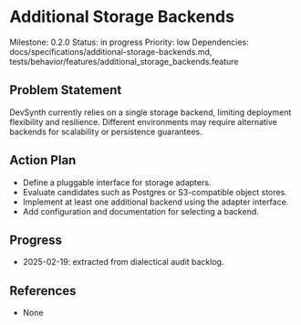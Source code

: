 # Additional Storage Backends
Milestone: 0.2.0
Status: in progress
Priority: low
Dependencies: docs/specifications/additional-storage-backends.md, tests/behavior/features/additional_storage_backends.feature

## Problem Statement
DevSynth currently relies on a single storage backend, limiting deployment
flexibility and resilience. Different environments may require alternative
backends for scalability or persistence guarantees.

## Action Plan
- Define a pluggable interface for storage adapters.
- Evaluate candidates such as Postgres or S3-compatible object stores.
- Implement at least one additional backend using the adapter interface.
- Add configuration and documentation for selecting a backend.

## Progress
- 2025-02-19: extracted from dialectical audit backlog.

## References
- None
